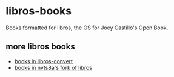 # libros-books

Books formatted for libros, the OS for Joey Castillo's Open Book.

## more libros books

 - [books in libros-convert](https://github.com/joeycastillo/libros-convert)
 - [books in nvts8a's fork of libros](https://github.com/nvts8a/libros/tree/main/test/resources)

